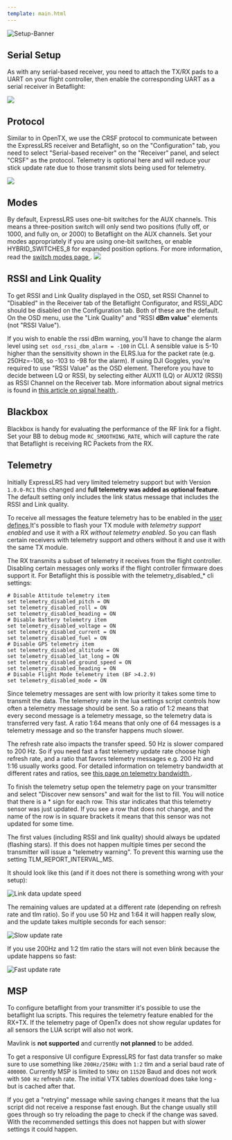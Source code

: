 ```yaml
---
template: main.html
---
```


![Setup-Banner](https://github.com/ExpressLRS/ExpressLRS-Hardware/raw/master/img/quick-start.png)

## Serial Setup

As with any serial-based receiver, you need to attach the TX/RX pads to a UART on your flight controller, then enable the corresponding UART as a serial receiver in Betaflight:

![](https://icantfly.xyz/wp-content/uploads/2019/01/image-58.png)

## Protocol

Similar to in OpenTX, we use the CRSF protocol to communicate between the ExpressLRS receiver and Betaflight, so on the "Configuration" tab, you need to select "Serial-based receiver" on the "Receiver" panel, and select "CRSF" as the protocol. Telemetry is optional here and will reduce your stick update rate due to those transmit slots being used for telemetry.

![](https://icantfly.xyz/wp-content/uploads/2019/01/image-59.png)

## Modes

By default, ExpressLRS uses one-bit switches for the AUX channels. This means a three-position switch will only send two positions (fully off, or 1000, and fully on, or 2000) to Betaflight on the AUX channels. Set your modes appropriately if you are using one-bit switches, or enable HYBRID_SWITCHES_8 for expanded position options. For more information, read the <a href="/software/switch-config"> switch modes page </a>.
![](https://oscarliang.com/ctt/uploads/2018/09/betaflight-configurator-modes-tab-empty.jpg)

## RSSI and Link Quality

To get RSSI and Link Quality displayed in the OSD, set RSSI Channel to "Disabled" in the Receiver tab of the Betaflight Configurator, and RSSI_ADC 
 should be disabled on the Configuration tab. Both of these are the default. On the OSD menu, use the "Link Quality" and "RSSI **dBm value**" elements (not "RSSI Value").

If you wish to enable the rssi dBm warning, you'll have to change the alarm level using `set osd_rssi_dbm_alarm = -100` in CLI. A sensible value is 5-10 higher than the sensitivity shown in the ELRS.lua for the packet rate (e.g. 250Hz=-108, so -103 to -98 for the alarm). If using DJI Goggles, you're required to use "RSSI Value" as the OSD element. Therefore you have to decide between LQ or RSSI, by selecting either AUX11 (LQ) or AUX12 (RSSI) as RSSI Channel on the Receiver tab. More information about signal metrics is found in <a href="/info/signal-health"> this article on signal health </a>.

## Blackbox

Blackbox is handy for evaluating the performance of the RF link for a flight. Set your BB to debug mode `RC_SMOOTHING_RATE`, which will capture the rate that Betaflight is receiving RC Packets from the RX.

## Telemetry

Initially ExpressLRS had very limited telemetry support but with Version `1.0.0-RC1` this changed and **full telemetry was added as optional feature**.
The default setting only includes the link status message that includes the RSSI and Link quality.

To receive all messages the feature telemetry has to be enabled in the <a href="/quick-start/user-defines/#telemetry"> user defines </a>
It's possible to flash your TX module *with telemetry support enabled* and use it with a RX *without telemetry enabled*.
So you can flash certain receivers with telemetry support and others without it and use it with the same TX module.

The RX transmits a subset of telemetry it receives from the flight controller. Disabling certain messages only works if the flight controller
firmware does support it. For Betaflight this is possible with the telemetry_disabled_* cli settings:

```
# Disable Attitude telemetry item
set telemetry_disabled_pitch = ON
set telemetry_disabled_roll = ON
set telemetry_disabled_heading = ON
# Disable Battery telemetry item
set telemetry_disabled_voltage = ON
set telemetry_disabled_current = ON
set telemetry_disabled_fuel = ON
# Disable GPS telemetry item
set telemetry_disabled_altitude = ON
set telemetry_disabled_lat_long = ON
set telemetry_disabled_ground_speed = ON
set telemetry_disabled_heading = ON
# Disable Flight Mode telemetry item (BF >4.2.9)
set telemetry_disabled_mode = ON 
```

Since telemetry messages are sent with low priority it takes some time to transmit the data. The telemetry rate in the lua settings script controls how often a telemetry message should be sent. So a ratio of 1:2 means that every second message is a telemetry message, so the telemetry data is transferred very fast. A ratio 1:64 means that only one of 64 messages is a telemetry message and so the transfer happens much slower.

The refresh rate also impacts the transfer speed. 50 Hz is slower compared to 200 Hz. So if you need fast a fast telemetry update rate
choose high refresh rate, and a ratio that favors telemetry messages e.g. 200 Hz and 1:16 usually works good. For detailed information on telemetry bandwidth at different rates and ratios, see <a href="/info/telem-bandwidth/"> this page on telemetry bandwidth </a>.

To finish the telemetry setup open the telemetry page on your transmitter and select "Discover new sensors" and wait for the list to fill.
You will notice that there is a * sign for each row. This star indicates that this telemetry sensor was just updated. 
If you see a row that does not change, and the name of the row is in square brackets it means that this sensor was not updated for some time.

The first values (including RSSI and link quality) should always be updated (flashing stars). If this does not happen multiple times per second 
the transmitter will issue a "telemetry warning". To prevent this warning use the setting TLM_REPORT_INTERVAL_MS.

It should look like this (and if it does not there is something wrong with your setup):

![Link data update speed](https://github.com/ExpressLRS/ExpressLRS-Hardware/raw/master/img/wiki-from-discord/link.gif)

The remaining values are updated at a different rate (depending on refresh rate and tlm ratio). So if you use 50 Hz and 1:64 it will happen really slow, and the update takes multiple seconds for each sensor:

![Slow update rate](https://github.com/ExpressLRS/ExpressLRS-Hardware/raw/master/img/wiki-from-discord/slow.gif)

If you use 200Hz and 1:2 tlm ratio the stars will not even blink because the update happens so fast:

![Fast update rate](https://github.com/ExpressLRS/ExpressLRS-Hardware/raw/master/img/wiki-from-discord/fast.gif)

## MSP

To configure betaflight from your transmitter it's possible to use the betaflight lua scripts. 
This requires the telemetry feature enabled for the RX+TX. If the telemetry page of OpenTx does not show regular updates for all sensors the LUA script will also not work.

Mavlink is **not supported** and currently **not planned** to be added.

To get a responsive UI configure ExpressLRS for fast data transfer so make sure to use something like `200Hz/250Hz` with `1:2` tlm and 
a serial baud rate of `400000`. Currently MSP is limited to `50Hz` on `11520` Baud and does not work with `500 Hz` refresh rate.
The initial VTX tables download does take long - but is cached after that. 

If you get a "retrying" message while saving changes it means that the lua script did not receive a response fast enough. But the change usually still goes through so try reloading the page to check if the change was saved. With the recommended settings this does not happen but with slower settings it could happen.